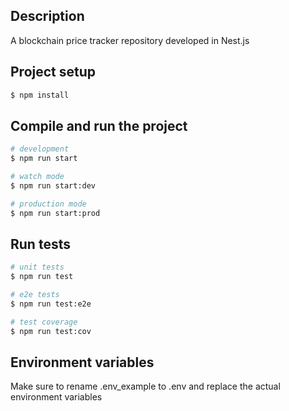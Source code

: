## Description

A blockchain price tracker repository developed in Nest.js

## Project setup

```bash
$ npm install
```

## Compile and run the project

```bash
# development
$ npm run start

# watch mode
$ npm run start:dev

# production mode
$ npm run start:prod
```

## Run tests

```bash
# unit tests
$ npm run test

# e2e tests
$ npm run test:e2e

# test coverage
$ npm run test:cov
```

## Environment variables

Make sure to rename .env_example to .env and replace the actual environment variables
